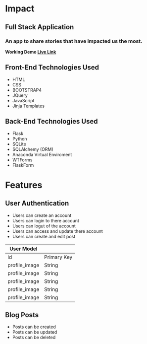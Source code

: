 # **Impact**

## Full Stack Application

### An app to share stories that have impacted us the most.

**Working Demo [Live Link](http://impact-v2.herokuapp.com/)**

## Front-End Technologies Used

- HTML
- CSS
- BOOTSTRAP4
- JQuery
- JavaScript
- Jinja Templates

## Back-End Technologies Used

- Flask
- Python
- SQLite
- SQLAlchemy (ORM)
- Anaconda Virtual Enviroment
- WTForms
- FlaskForm

# Features

## **User Authentication**

- Users can create an account
- Users can login to there account
- Users can logut of the account
- Users can access and update there account
- Users can create and edit post

| User Model    |             |
| ------------- | ----------- |
| id            | Primary Key |
| profile_image | String      |
| profile_image | String      |
| profile_image | String      |
| profile_image | String      |
| profile_image | String      |

## **Blog Posts**

- Posts can be created
- Posts can be updated
- Posts can be deleted
